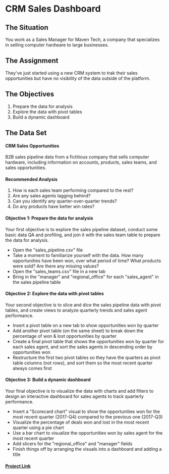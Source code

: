 # CRM Sales Dashboard

## The Situation
You work as a Sales Manager for Maven Tech, a company that specializes in selling computer hardware to large businesses.

## The Assignment
They've just started using a new CRM system to trak their sales opportunities but have no visibility of the data outside of the platform.

## The Objectives
1. Prepare the data for analysis
2. Explore the data with pivot tables
3. Build a dynamic dashboard

## The Data Set

#### CRM Sales Opportunities
B2B sales pipeline data from a fictitious company that sells computer hardware, including information on accounts, products, sales teams, and sales opportunities.

#### Recommended Analysis
1. How is each sales team performing compared to the rest?
2. Are any sales agents lagging behind?
3. Can you identify any quarter-over-quarter trends?
4. Do any products have better win rates?

#### Objective 1: Prepare the data for analysis
Your first objective is to explore the sales pipeline dataset, conduct some basic data QA and profiling, and join it with the sales team table to prepare the data for analysis.

* Open the "sales_pipeline.csv" file
* Take a moment to familiarize yourself with the data. How many opportunities have been won, over what period of time? What products were sold? Are there any missing values?
* Open the "sales_teams.csv" file in a new tab
* Bring in the "manager" and "regional_office" for each "sales_agent" in the sales pipeline table

#### Objective 2: Explore the data with pivot tables
Your second objective is to slice and dice the sales pipeline data with pivot tables, and create views to analyze quarterly trends and sales agent performance.

* Insert a pivot table on a new tab to show opportunities won by quarter
* Add another pivot table (on the same sheet) to break down the percentage of won & lost opportunities by quarter
* Create a final pivot table that shows the opportunities won by quarter for each sales agent, and sort the sales agents in descending order by opportunities won
* Restructure the first two pivot tables so they have the quarters as pivot table columns (not rows), and sort them so the most recent quarter always comes first

#### Objective 3: Build a dynamic dashboard
Your final objective is to visualize the data with charts and add filters to design an interactive dashboard for sales agents to track quarterly performance.

* Insert a "Scorecard chart" visual to show the opportunities won for the most recent quarter (2017-Q4) compared to the previous one (2017-Q3)
* Visualize the percentage of deals won and lost in the most recent quarter using a pie chart
* Use a bar chart to visualize the opportunities won by sales agent for the most recent quarter
* Add slicers for the "regional_office" and "manager" fields
* Finish things off by arranging the visuals into a dashboard and adding a title

#### [Project Link](https://docs.google.com/spreadsheets/d/1n0ibb1jw2HE5kkzo9yOFhHKS-gk1dK9vUvair3X_Iec/edit?gid=589242039#gid=589242039)